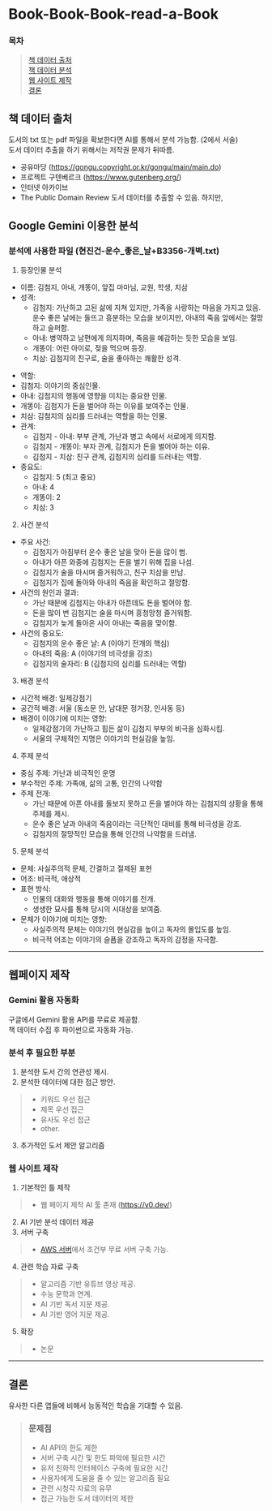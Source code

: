# Book-Book-Book-read-a-Book

### 목차
> <a href="#source">책 데이터 출처</a></br>
> <a href="#analysis">책 데이터 분석</a></br>
> <a href="#make_up">웹 사이트 제작</a></br>
> <a href="#conclusion">결론</a></br>

<a href name="source"></a>
## 책 데이터 출처
도서의 txt 또는 pdf 파일을 확보한다면 AI를 통해서 분석 가능함. (2에서 서술) </br>
도서 데이터 추출을 하기 위해서는 저작권 문제가 뒤따름.</br>

+ 공유마당 (https://gongu.copyright.or.kr/gongu/main/main.do)
+ 프로젝트 구텐베르크 (https://www.gutenberg.org/)
+ 인터넷 아카이브
+ The Public Domain Review
도서 데이터를 추출할 수 있음. 하지만, 

<a href name="analysis"></a>
## Google Gemini 이용한 분석 
### 분석에 사용한 파일 (현진건-운수_좋은_날+B3356-개벽.txt)
1. 등장인물 분석
- 이름: 김첨지, 아내, 개똥이, 앞집 마마님, 교원, 학생, 치삼
- 성격: 
  + 김첨지: 가난하고 고된 삶에 지쳐 있지만, 가족을 사랑하는 마음을 가지고 있음. 운수 좋은 날에는 들뜨고 흥분하는 모습을 보이지만, 아내의 죽음 앞에서는 절망하고 슬퍼함.
  + 아내: 병약하고 남편에게 의지하며, 죽음을 예감하는 듯한 모습을 보임.
  + 개똥이: 어린 아이로, 젖을 먹으며 등장.
  + 치삼: 김첨지의 친구로, 술을 좋아하는 쾌활한 성격.
+	역할: 
  + 김첨지: 이야기의 중심인물.
  + 아내: 김첨지의 행동에 영향을 미치는 중요한 인물.
  + 개똥이: 김첨지가 돈을 벌어야 하는 이유를 보여주는 인물.
  + 치삼: 김첨지의 심리를 드러내는 역할을 하는 인물.
+ 관계: 
  + 김첨지 - 아내: 부부 관계, 가난과 병고 속에서 서로에게 의지함.
  + 김첨지 - 개똥이: 부자 관계, 김첨지가 돈을 벌어야 하는 이유.
  + 김첨지 - 치삼: 친구 관계, 김첨지의 심리를 드러내는 역할.
+ 중요도: 
  + 김첨지: 5 (최고 중요)
  + 아내: 4
  + 개똥이: 2
  + 치삼: 3
2. 사건 분석
+ 주요 사건: 
  + 김첨지가 아침부터 운수 좋은 날을 맞아 돈을 많이 범.
  + 아내가 아픈 와중에 김첨지는 돈을 벌기 위해 집을 나섬.
  + 김첨지가 술을 마시며 즐거워하고, 친구 치삼을 만남.
  + 김첨지가 집에 돌아와 아내의 죽음을 확인하고 절망함.
+ 사건의 원인과 결과: 
  + 가난 때문에 김첨지는 아내가 아픈데도 돈을 벌어야 함.
  + 돈을 많이 번 김첨지는 술을 마시며 흥청망청 즐거워함.
  + 김첨지가 늦게 돌아온 사이 아내는 죽음을 맞이함.
+ 사건의 중요도: 
  + 김첨지의 운수 좋은 날: A (이야기 전개의 핵심)
  + 아내의 죽음: A (이야기의 비극성을 강조)
  + 김첨지의 술자리: B (김첨지의 심리를 드러내는 역할)
3. 배경 분석
+ 시간적 배경: 일제강점기
+ 공간적 배경: 서울 (동소문 안, 남대문 정거장, 인사동 등)
+ 배경이 이야기에 미치는 영향: 
  + 일제강점기의 가난하고 힘든 삶이 김첨지 부부의 비극을 심화시킴.
  + 서울의 구체적인 지명은 이야기의 현실감을 높임.
4. 주제 분석
+ 중심 주제: 가난과 비극적인 운명
+ 부수적인 주제: 가족애, 삶의 고통, 인간의 나약함
+ 주제 전개: 
  + 가난 때문에 아픈 아내를 돌보지 못하고 돈을 벌어야 하는 김첨지의 상황을 통해 주제를 제시.
  + 운수 좋은 날과 아내의 죽음이라는 극단적인 대비를 통해 비극성을 강조.
  + 김첨지의 절망적인 모습을 통해 인간의 나약함을 드러냄.
5. 문체 분석
+ 문체: 사실주의적 문체, 간결하고 절제된 표현
+ 어조: 비극적, 애상적
+ 표현 방식: 
  + 인물의 대화와 행동을 통해 이야기를 전개.
  + 생생한 묘사를 통해 당시의 시대상을 보여줌.
+ 문체가 이야기에 미치는 영향: 
  + 사실주의적 문체는 이야기의 현실감을 높이고 독자의 몰입도를 높임.
  + 비극적 어조는 이야기의 슬픔을 강조하고 독자의 감정을 자극함.
---
<a href name="make_up"></a>
## 웹페이지 제작 </br>

### Gemini 활용 자동화
구글에서 Gemini 활용 API를 무료로 제공함.</br>
책 데이터 수집 후 파이썬으로 자동화 가능.

### 분석 후 필요한 부분
1. 분석한 도서 간의 연관성 제시.
2. 분석한 데이터에 대한 접근 방안.
>  + 키워드 우선 접근
>  + 제목 우선 접근
>  + 유사도 우선 접근
>  + other.
3. 추가적인 도서 제안 알고리즘

### 웹 사이트 제작
1. 기본적인 틀 제작
> + 웹 페이지 제작 AI 툴 존재 (https://v0.dev/)
2. AI 기반 분석 데이터 제공
3. 서버 구축
> + <a href="https://aws.amazon.com/ko/free/webapps/?gclid=Cj0KCQjwhYS_BhD2ARIsAJTMMQapczOHY936OLBp-Ewa2fPhd9w4z_GwJQC-nbCOCED_Dx3aeY3uxn4aAtFzEALw_wcB&trk=12c11383-b467-45b2-be54-8af572254769&sc_channel=ps&ef_id=Cj0KCQjwhYS_BhD2ARIsAJTMMQapczOHY936OLBp-Ewa2fPhd9w4z_GwJQC-nbCOCED_Dx3aeY3uxn4aAtFzEALw_wcB:G:s&s_kwcid=AL!4422!3!588924179901!p!!g!!%ED%98%B8%EC%8A%A4%ED%8C%85%20%EC%9B%B9!16390144257!134236392616">AWS 서버</a>에서 조건부 무료 서버 구축 가능.
4. 관련 학습 자료 구축
> + 알고리즘 기반 유튜브 영상 제공.
> + 수능 문학과 연계.
> + AI 기반 독서 지문 제공.
> + AI 기반 영어 지문 제공.
5. 확장
> + 논문

---
<a href name="conclusion"></a>
## 결론
유사한 다른 앱들에 비해서 능동적인 학습을 기대할 수 있음.
> ### 문제점
> + AI API의 한도 제한
> + 서버 구축 시간 및 한도 파악에 필요한 시간
> + 유저 친화적 인터페이스 구축에 필요한 시간
> + 사용자에게 도움을 줄 수 있는 알고리즘 필요
> + 관련 시청각 자료의 유무
> + 접근 가능한 도서 데이터의 제한
